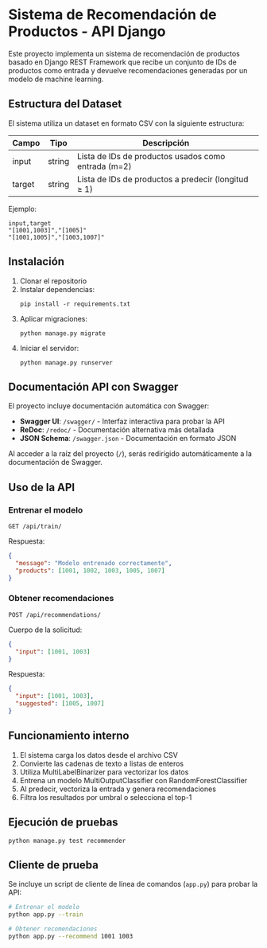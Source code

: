 # Sistema de Recomendación de Productos - API Django

Este proyecto implementa un sistema de recomendación de productos basado en Django REST Framework que recibe un conjunto de IDs de productos como entrada y devuelve recomendaciones generadas por un modelo de machine learning.

## Estructura del Dataset

El sistema utiliza un dataset en formato CSV con la siguiente estructura:

| Campo | Tipo   | Descripción                                          |
|-------|--------|------------------------------------------------------|
| input | string | Lista de IDs de productos usados como entrada (m=2)  |
| target| string | Lista de IDs de productos a predecir (longitud ≥ 1)  |

Ejemplo:
```csv
input,target
"[1001,1003]","[1005]"
"[1001,1005]","[1003,1007]"
```

## Instalación

1. Clonar el repositorio
2. Instalar dependencias:
   ```
   pip install -r requirements.txt
   ```
3. Aplicar migraciones:
   ```
   python manage.py migrate
   ```
4. Iniciar el servidor:
   ```
   python manage.py runserver
   ```

## Documentación API con Swagger

El proyecto incluye documentación automática con Swagger:

- **Swagger UI**: `/swagger/` - Interfaz interactiva para probar la API
- **ReDoc**: `/redoc/` - Documentación alternativa más detallada
- **JSON Schema**: `/swagger.json` - Documentación en formato JSON

Al acceder a la raíz del proyecto (`/`), serás redirigido automáticamente a la documentación de Swagger.

## Uso de la API

### Entrenar el modelo

```
GET /api/train/
```

Respuesta:
```json
{
  "message": "Modelo entrenado correctamente",
  "products": [1001, 1002, 1003, 1005, 1007]
}
```

### Obtener recomendaciones

```
POST /api/recommendations/
```

Cuerpo de la solicitud:
```json
{
  "input": [1001, 1003]
}
```

Respuesta:
```json
{
  "input": [1001, 1003],
  "suggested": [1005, 1007]
}
```

## Funcionamiento interno

1. El sistema carga los datos desde el archivo CSV
2. Convierte las cadenas de texto a listas de enteros
3. Utiliza MultiLabelBinarizer para vectorizar los datos
4. Entrena un modelo MultiOutputClassifier con RandomForestClassifier
5. Al predecir, vectoriza la entrada y genera recomendaciones
6. Filtra los resultados por umbral o selecciona el top-1

## Ejecución de pruebas

```
python manage.py test recommender
```

## Cliente de prueba

Se incluye un script de cliente de línea de comandos (`app.py`) para probar la API:

```bash
# Entrenar el modelo
python app.py --train

# Obtener recomendaciones
python app.py --recommend 1001 1003
``` 